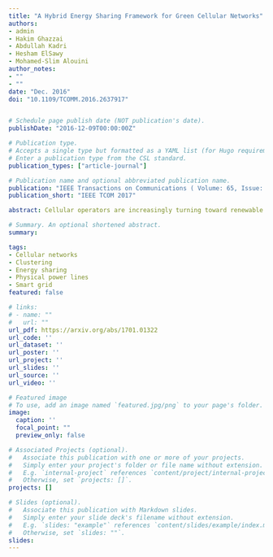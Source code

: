 ```yaml
---
title: "A Hybrid Energy Sharing Framework for Green Cellular Networks"
authors:
- admin
- Hakim Ghazzai
- Abdullah Kadri
- Hesham ElSawy
- Mohamed-Slim Alouini
author_notes:
- ""
- ""
date: "Dec. 2016"
doi: "10.1109/TCOMM.2016.2637917"


# Schedule page publish date (NOT publication's date).
publishDate: "2016-12-09T00:00:00Z"

# Publication type.
# Accepts a single type but formatted as a YAML list (for Hugo requirements).
# Enter a publication type from the CSL standard.
publication_types: ["article-journal"]

# Publication name and optional abbreviated publication name.
publication: "IEEE Transactions on Communications ( Volume: 65, Issue: 2, February 2017)"
publication_short: "IEEE TCOM 2017"

abstract: Cellular operators are increasingly turning toward renewable energy (RE) as an alternative to using traditional electricity in order to reduce operational expenditure and carbon footprint. Due to the randomness in both RE generation and mobile traffic at each base station (BS), a surplus or shortfall of energy may occur at any given time. To increase energy self-reliance and minimize the network’s energy cost, the operator needs to efficiently exploit the RE generated across all BSs. In this paper, a hybrid energy sharing framework for cellular network is proposed, where a combination of physical power lines and energy trading with other BSs using smart grid is used. Algorithms for physical power lines deployment between BSs, based on average and complete statistics of the net RE available, are developed. Afterward, an energy management framework is formulated to optimally determine the quantities of electricity and RE to be procured and exchanged among BSs, respectively, while considering battery capacities and real-time energy pricing. Three cases are investigated, where RE generation is unknown, perfectly known, and partially known ahead of time. Results investigate the time varying energy management of BSs and demonstrate considerable reduction in average energy cost thanks to the hybrid energy sharing scheme.

# Summary. An optional shortened abstract.
summary:

tags:
- Cellular networks
- Clustering
- Energy sharing
- Physical power lines
- Smart grid
featured: false

# links:
# - name: ""
#   url: ""
url_pdf: https://arxiv.org/abs/1701.01322
url_code: ''
url_dataset: ''
url_poster: ''
url_project: ''
url_slides: ''
url_source: ''
url_video: ''

# Featured image
# To use, add an image named `featured.jpg/png` to your page's folder.
image:
  caption: ''
  focal_point: ""
  preview_only: false

# Associated Projects (optional).
#   Associate this publication with one or more of your projects.
#   Simply enter your project's folder or file name without extension.
#   E.g. `internal-project` references `content/project/internal-project/index.md`.
#   Otherwise, set `projects: []`.
projects: []

# Slides (optional).
#   Associate this publication with Markdown slides.
#   Simply enter your slide deck's filename without extension.
#   E.g. `slides: "example"` references `content/slides/example/index.md`.
#   Otherwise, set `slides: ""`.
slides:
---
```

